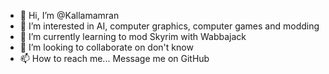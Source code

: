 - 👋 Hi, I’m @Kallamamran
- 👀 I’m interested in AI, computer graphics, computer games and modding
- 🌱 I’m currently learning to mod Skyrim with Wabbajack
- 💞️ I’m looking to collaborate on don't know
- 📫 How to reach me... Message me on GitHub

<!---
Kallamamran/Kallamamran is a ✨ special ✨ repository because its `README.md` (this file) appears on your GitHub profile.
You can click the Preview link to take a look at your changes.
--->
